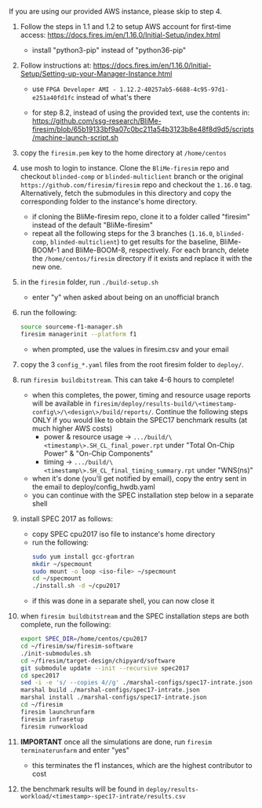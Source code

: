 If you are using our provided AWS instance, please skip to step 4.

1. Follow the steps in 1.1 and 1.2 to setup AWS account for first-time access: https://docs.fires.im/en/1.16.0/Initial-Setup/index.html

	- install "python3-pip" instead of "python36-pip"

1. Follow instructions at: https://docs.fires.im/en/1.16.0/Initial-Setup/Setting-up-your-Manager-Instance.html

	- use `FPGA Developer AMI - 1.12.2-40257ab5-6688-4c95-97d1-e251a40fd1fc` instead of what's there

	- for step 8.2, instead of using the provided text, use the contents in: https://github.com/ssg-research/BliMe-firesim/blob/65b19133bf9a07c0bc211a54b3123b8e48f8d9d5/scripts/machine-launch-script.sh

1. copy the `firesim.pem` key to the home directory at `/home/centos`

1. use mosh to login to instance. Clone the `BliMe-firesim` repo and checkout `blinded-comp` or `blinded-multiclient` branch or the original `https://github.com/firesim/firesim` repo and checkout the `1.16.0` tag. Alternatively, fetch the submodules in this directory and copy the corresponding folder to the instance's home directory.

	- if cloning the BliMe-firesim repo, clone it to a folder called "firesim" instead of the default "BliMe-firesim"
	- repeat all the following steps for the 3 branches (`1.16.0`, `blinded-comp`, `blinded-multiclient`) to get results for the baseline, BliMe-BOOM-1 and BliMe-BOOM-8, respectively. For each branch, delete the `/home/centos/firesim` directory if it exists and replace it with the new one.
	
1. in the `firesim` folder, run `./build-setup.sh`

	- enter "y" when asked about being on an unofficial branch

1. run the following:

	```bash
	source sourceme-f1-manager.sh
	firesim managerinit --platform f1
	```
	- when prompted, use the values in firesim.csv and your email

1. copy the 3 `config_*.yaml` files from the root firesim folder to `deploy/`.

1. run `firesim buildbitstream`. This can take 4-6 hours to complete!
	- when this completes, the power, timing and resource usage reports will be available in `firesim/deploy/results-build/\<timestamp-config\>/\<design\>/build/reports/`. Continue the following steps ONLY if you would like to obtain the SPEC17 benchmark results (at much higher AWS costs)
		- power & resource usage -> `.../build/\<timestamp\>.SH_CL_final_power.rpt` under "Total On-Chip Power" & "On-Chip Components"
		- timing -> `.../build/\<timestamp\>.SH_CL_final_timing_summary.rpt` under "WNS(ns)"
	- when it's done (you'll get notified by email), copy the entry sent in the email to deploy/config_hwdb.yaml
	- you can continue with the SPEC installation step below in a separate shell

1. install SPEC 2017 as follows:
	- copy SPEC cpu2017 iso file to instance's home directory
	- run the following:
		```bash
		sudo yum install gcc-gfortran
		mkdir ~/specmount
		sudo mount -o loop <iso-file> ~/specmount
		cd ~/specmount
		./install.sh -d ~/cpu2017
		```
	- if this was done in a separate shell, you can now close it

1. when `firesim buildbitstream` and the SPEC installation steps are both complete, run the following:
	```bash
	export SPEC_DIR=/home/centos/cpu2017
	cd ~/firesim/sw/firesim-software
	./init-submodules.sh
	cd ~/firesim/target-design/chipyard/software
	git submodule update --init --recursive spec2017
	cd spec2017
	sed -i -e 's/ --copies 4//g' ./marshal-configs/spec17-intrate.json
	marshal build ./marshal-configs/spec17-intrate.json
	marshal install ./marshal-configs/spec17-intrate.json
	cd ~/firesim
	firesim launchrunfarm
	firesim infrasetup
	firesim runworkload
	```

1. **IMPORTANT** once all the simulations are done, run `firesim terminaterunfarm` and enter "yes"
	- this terminates the f1 instances, which are the highest contributor to cost

1. the benchmark results will be found in `deploy/results-workload/<timestamp>-spec17-intrate/results.csv`
